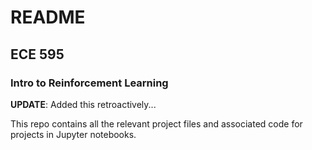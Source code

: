 # README
## ECE 595
### Intro to Reinforcement Learning

**UPDATE**: Added this retroactively...

This repo contains all the relevant project files and associated code for projects in Jupyter notebooks.

